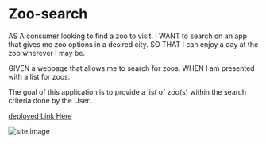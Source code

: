 # Zoo-search

AS A consumer looking to find a zoo to visit.
I WANT to search on an app that gives me zoo options in a desired city.
SO THAT I can enjoy a day at the zoo wherever I may be.

GIVEN a webpage that allows me to search for zoos.
WHEN I am presented with a list for zoos.

The goal of this application is to provide a list of zoo(s) within the search criteria done by the User.



[deployed Link Here](https://anthonynguyen-dev.github.io/zoo-search/)

![site image](https://github.com/anthonynguyen-dev/zoo-search/blob/main/launch-site-image.png?raw=true)
